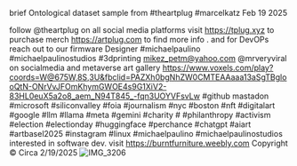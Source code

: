 brief Ontological dataset sample from #theartplug #marcelkatz Feb 19 2025 

follow @theartplug on all social media platforms 
visit 
https://tplug.xyz to purchase merch 
https://artplug.com to find more info .
 and for DevOPs reach out to our firmware Designer #michaelpaulino #michaelpaulinostudios #3dprinting mikez_petm@yahoo.com 
 @mrveryviral on socialmedia and metaverse art gallery https://www.voxels.com/play?coords=W@675W,8S,3U&fbclid=PAZXh0bgNhZW0CMTEAAaaa13aSgTBglooQtN-ONrVvJFOmKhymGWOE4s9G1XiV2-83HL0euX5a2o8_aem_N94T845_-fqn3UOYVFsvLw
#github mastadon #microsoft #siliconvalley #foia #journalism #nyc #boston #nft #digitalart #google #llm #llama #meta #gemini #charity # #philanthropy #activism #election #electionday #huggingface #perchance #chatgpt #aiart #artbasel2025 #instagram #linux #michaelpaulino #michaelpaulinostudios
interested in software dev. visit 
https://burntfurniture.weebly.com
Copyright ©️ Circa 2/19/2025 ![IMG_3206](https://github.com/user-attachments/assets/9f81f43c-5e9f-43ae-9820-ff4afe481154)
